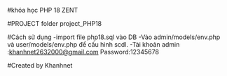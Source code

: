 #khóa học PHP 18 ZENT

#PROJECT folder  project_PHP18

#Cách sử dụng 
-import file php18.sql vào DB
-Vào admin/models/env.php và user/models/env.php để cấu hình scdl.
-Tài khoản admin :khanhnet2632000@gmail.com  Password:12345678

#Created by Khanhnet